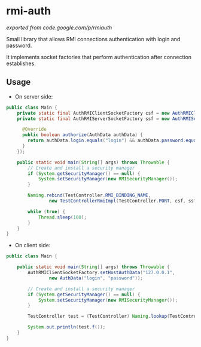 # rmi-auth

*exported from code.google.com/p/rmiauth*

Small library that allows RMI connections authentication with login and password.

It implements socket factories that perform authentication after connection establishes.

## Usage

* On server side:

```java
public class Main {
    private static final AuthRMIClientSocketFactory csf = new AuthRMIClientSocketFactory();
    private static final AuthRMIServerSocketFactory ssf = new AuthRMIServerSocketFactory(new Authorizer() {

      @Override
      public boolean authorize(AuthData authData) {
        return authData.login.equals("login") && authData.password.equals("password");
      }
    });

    public static void main(String[] args) throws Throwable {
        // Create and install a security manager
        if (System.getSecurityManager() == null) {
            System.setSecurityManager(new RMISecurityManager());
        }

        Naming.rebind(TestController.RMI_BINDING_NAME,
                new TestControllerRmiImpl(TestController.PORT, csf, ssf));

        while (true) {
            Thread.sleep(100);
        }
    }
}
```

* On client side:

```java
public class Main {

    public static void main(String[] args) throws Throwable {
        AuthRMIClientSocketFactory.setHostAuthData("127.0.0.1",
                new AuthData("login", "password"));

        // Create and install a security manager
        if (System.getSecurityManager() == null) {
            System.setSecurityManager(new RMISecurityManager());
        }

        TestController test = (TestController) Naming.lookup(TestController.RMI_BINDING_NAME);

        System.out.println(test.f());
    }
}
```

